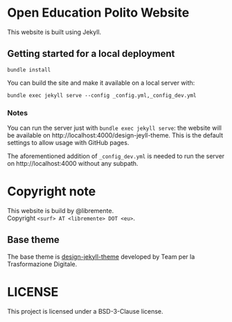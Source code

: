# Open Education Polito Website

This website is built using Jekyll.

## Getting started for a local deployment

`bundle install`

You can build the site and make it available on a local server with:

`bundle exec jekyll serve --config _config.yml,_config_dev.yml`

### Notes

You can run the server just with `bundle exec jekyll serve`: the website will
be available on http://localhost:4000/design-jeyll-theme. This is the default
settings to allow usage with GitHub pages.

The aforementioned addition of `_config_dev.yml` is needed to run the server on
http://localhost:4000 without any subpath.

# Copyright note

This website is build by @libremente.  
Copyright `<surf> AT <libremente> DOT <eu>`.

## Base theme 
The base theme is
[design-jekyll-theme](https://github.com/italia/design-jekyll-theme)
developed by Team per la Trasformazione Digitale. 

# LICENSE
This project is licensed under a BSD-3-Clause license.

